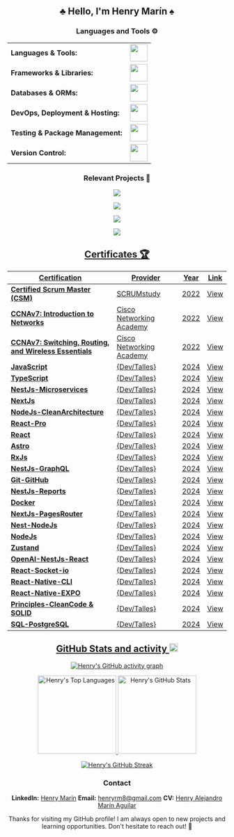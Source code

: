 <div align="center">

## ♣️ Hello, I'm Henry Marín ♠️

<h3 align="center">Languages and Tools ⚙️</h3>

<table>
    <tr>
        <td style="font-weight: bold; padding-right: 10px; vertical-align: center;">Languages & Tools:</td>
        <td><img height="40" src="https://skillicons.dev/icons?i=js,ts,cs,php,html,css,prisma,redux,zustand"/></td>
    </tr>
    <tr>
        <td style="font-weight: bold; padding-right: 10px; vertical-align: center;">Frameworks & Libraries:</td>
        <td><img height="40" src="https://skillicons.dev/icons?i=nodejs,express,react,nextjs,dotnet,laravel,astro,bootstrap,tailwind"/></td>
    </tr>
    <tr>
        <td style="font-weight: bold; padding-right: 10px; vertical-align: center;">Databases & ORMs:</td>
        <td><img height="40" src="https://skillicons.dev/icons?i=mysql,mongodb,firebase,prisma"/></td>
    </tr>
    <tr>
        <td style="font-weight: bold; padding-right: 10px; vertical-align: center;">DevOps, Deployment & Hosting:</td>
        <td><img height="40" src="https://skillicons.dev/icons?i=docker,kubernetes,cloudflare,maven,vercel,netlify"/></td>
    </tr>
    <tr>
        <td style="font-weight: bold; padding-right: 10px; vertical-align: center;">Testing & Package Management:</td>
        <td><img height="40" src="https://skillicons.dev/icons?i=selenium,jest,postman,npm"/></td>
    </tr>
    <tr>
        <td style="font-weight: bold; padding-right: 10px; vertical-align: center;">Version Control:</td>
        <td><img height="40" src="https://skillicons.dev/icons?i=git,github"/></td>
    </tr>
</table>

<div align="center">

### Relevant Projects 🚀

<a href="https://github.com/Xpronoob/Ecommerce-API"> <img src="https://github-readme-stats.vercel.app/api/pin/?username=Xpronoob&repo=Ecommerce-API&theme=merko&border_color=599200">

<a href="https://github.com/HenryM8/LiceoSanAntonio-Laravel"> <img src="https://github-readme-stats.vercel.app/api/pin/?username=HenryM8&repo=LiceoSanAntonio-Laravel&theme=merko&border_color=599200">

<a href="https://github.com/HenryM8/C-Sharp-API-of-the-Full-Stack-project"> <img src="https://github-readme-stats.vercel.app/api/pin/?username=HenryM8&repo=C-Sharp-API-of-the-Full-Stack-project&theme=merko&border_color=599200">

<a href="https://github.com/HenryM8/Javascript"> <img src="https://github-readme-stats.vercel.app/api/pin/?username=HenryM8&repo=Javascript&theme=merko&border_color=599200">

<div align="center">

## Certificates 🏆

<div align="center">

| Certification | Provider | Year | Link |
|---------------|----------|------|------|
| **Certified Scrum Master (CSM)** | SCRUMstudy | 2022 | [View](https://drive.google.com/file/d/1fzjIyJ3WyhWPK9wbOwG6a2jv9SA7o-N-/view?usp=drive_link) |
| **CCNAv7: Introduction to Networks** | Cisco Networking Academy | 2022 | [View](https://drive.google.com/file/d/1wSXg5knElG0so_ToR6jlnugZJExY8tMs/view) |
| **CCNAv7: Switching, Routing, and Wireless Essentials** | Cisco Networking Academy | 2022 | [View](https://drive.google.com/file/d/1m_plv_5fXz6l5H3hpURxnT52fxXeqJZp/view) |
| **JavaScript** | {Dev/Talles} | 2024 | [View](https://drive.google.com/file/d/1Cu8BM5XA316S3XyReqZ4FXhZA2wI4Qii/view?usp=sharing) |
| **TypeScript** | {Dev/Talles} | 2024 | [View](https://drive.google.com/file/d/1wr9M1buD88Q7BDRCp0FC65tkz3wXUXAL/view?usp=sharing) |
| **NestJs-Microservices** | {Dev/Talles} | 2024 | [View](https://drive.google.com/file/d/1APDYi0F71oq5kTA7y2BT5bamX7bXuod3/view?usp=sharing) |
| **NextJs** | {Dev/Talles} | 2024 | [View](https://drive.google.com/file/d/1ZwtTrm9yXqbY2IH9AP5RIMEo3Vp4O1vp/view?usp=sharing) |
| **NodeJs-CleanArchitecture** | {Dev/Talles} | 2024 | [View](https://drive.google.com/file/d/1CmKC-esHVgV0tCosxZY3lVHrpNMX3Msj/view?usp=sharing) |
| **React-Pro** | {Dev/Talles} | 2024 | [View](https://drive.google.com/file/d/11FlNt8hVVUFRXB-zYBwXnuWxWZ1uMMjj/view?usp=sharing) |
| **React** | {Dev/Talles} | 2024 | [View](https://drive.google.com/file/d/1TKxBZ9-PU5lMs0rXDs-4IPiO7x3iQXCY/view?usp=sharing) |
| **Astro** | {Dev/Talles} | 2024 | [View](https://drive.google.com/file/d/1PryypYTe1BMIrdlLqpA0bmybbN8hVAUR/view?usp=sharing) |
| **RxJs** | {Dev/Talles} | 2024 | [View](https://drive.google.com/file/d/1IcCEv2mMaWGcHAHCyMVlyI5SnX7CDxmJ/view?usp=sharing) |
| **NestJs-GraphQL** | {Dev/Talles} | 2024 | [View](https://drive.google.com/file/d/13PK2N_Tzp-ZHaF1A8PqQmXiMX0rksTA-/view?usp=sharing) |
| **Git-GitHub** | {Dev/Talles} | 2024 | [View](https://drive.google.com/file/d/134O_NKDmimg9ApzpgqXTISFjM9mcV2Oq/view?usp=sharing) |
| **NestJs-Reports** | {Dev/Talles} | 2024 | [View](https://drive.google.com/file/d/1IRuUWwHk9YBz_e6ytTOTJWgjgVIssQ2c/view?usp=sharing) |
| **Docker** | {Dev/Talles} | 2024 | [View](https://drive.google.com/file/d/1UqHskAUAke-1Nrp6ZlUB-NumaCJ6ag_b/view?usp=sharing) |
| **NextJs-PagesRouter** | {Dev/Talles} | 2024 | [View](https://drive.google.com/file/d/1VCk8CQqa0oTyQpSbsumm8e6KMLG7H35T/view?usp=sharing) |
| **Nest-NodeJs** | {Dev/Talles} | 2024 | [View](https://drive.google.com/file/d/16P9EPOyE1PjWnm-BSt4N_yKsn-6-2fAq/view?usp=sharing) |
| **NodeJs** | {Dev/Talles} | 2024 | [View](https://drive.google.com/file/d/1f-zbXEpZwvRfyIMsm3u1bAlx-eT6kvq8/view?usp=sharing) |
| **Zustand** | {Dev/Talles} | 2024 | [View](https://drive.google.com/file/d/1KtQv7asIawad2abPSBAJz6dPWm1QuwW_/view?usp=sharing) |
| **OpenAI-NestJs-React** | {Dev/Talles} | 2024 | [View](https://drive.google.com/file/d/1mNGzKpsjpH5xgqeyDxdftUTtenCExW3D/view?usp=sharing) |
| **React-Socket-io** | {Dev/Talles} | 2024 | [View](https://drive.google.com/file/d/1UffrFdsJS2Bko6sIxq9MrINe35W5f2W4/view?usp=sharing) |
| **React-Native-CLI** | {Dev/Talles} | 2024 | [View](https://drive.google.com/file/d/1YsTjJZWynsRW7dXo66V6f7nG1ySOurnq/view?usp=sharing) |
| **React-Native-EXPO** | {Dev/Talles} | 2024 | [View](https://drive.google.com/file/d/1JSxiQ1WRrPR0CmAWj-EmwQS8lXkv8PjK/view?usp=sharing) |
| **Principles-CleanCode & SOLID** | {Dev/Talles} | 2024 | [View](https://drive.google.com/file/d/1g4iYEEM95wwYrTvySiDSgf5eglajPvde/view?usp=sharing) |
| **SQL-PostgreSQL** | {Dev/Talles} | 2024 | [View](https://drive.google.com/file/d/1q7eDF--NPjCdUoBv_dC2mtVNoS_MITAP/view?usp=sharing) |

</div>
 

<div align="center">

## GitHub Stats and activity <img src="https://img.icons8.com/ios-glyphs/30/000000/github.png" alt="GitHub Icon" width="20" height="20">
  
<!-- Activity Graph -->
[![Henry's GitHub activity graph](https://github-readme-activity-graph.vercel.app/graph?username=HenryM8&bg_color=100f0f&color=4c5e9e&line=4c569e&point=403e41&area=true&hide_border=true)](https://github.com/ashutosh00710/github-readme-activity-graph)

<!-- Stats and Top Languages -->
<div align="center">
  <a href="https://github.com/HenryM8">
    <img height="180em" src="https://github-readme-stats.vercel.app/api/top-langs?username=HenryM8&show_icons=true&locale=en&layout=compact&theme=tokyonight" alt="Henry's Top Languages"/>
    <img height="180em" src="https://github-readme-stats.vercel.app/api?username=HenryM8&show_icons=true&locale=en&layout=compact&theme=tokyonight" alt="Henry's GitHub Stats"/>
  </a>
</div>

<!-- Streak Stats -->
<p align="center">
  <a href="https://github.com/HenryM8">
    <img src="https://github-readme-streak-stats.herokuapp.com/?user=HenryM8&theme=tokyonight" alt="Henry's GitHub Streak" />
  </a>
</p>

### Contact
 **LinkedIn:** [Henry Marín](https://www.linkedin.com/in/henry-marin8/)
 **Email:** [henryrm8@gmail.com](mailto:henryrm8@gmail.com)
 **CV:** [Henry Alejandro Marín Aguilar](https://drive.google.com/file/d/1v4tsMkhQAwK97mQ4sFuQapM_JmJjygQX/view?usp=sharing)

Thanks for visiting my GitHub profile! I am always open to new projects and learning opportunities. Don't hesitate to reach out! 💬

</div>


